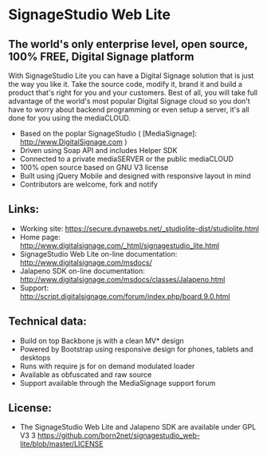 SignageStudio Web Lite
======================

The world's only enterprise level, open source, 100% FREE, Digital Signage platform
------------------------------------------------------------------------

With SignageStudio Lite you can have a Digital Signage solution that is just the way you like it. Take the source code, modify it, brand it and build a product that's right for you and your customers.
Best of all, you will take full advantage of the world's most popular Digital Signage cloud so you don't have to worry about backend programming or even setup a server, it's all done for you using the mediaCLOUD.


 - Based on the poplar SignageStudio ( [MediaSignage]: http://www.DigitalSignage.com )
 - Driven using Soap API and includes Helper SDK
 - Connected to a private mediaSERVER or the public mediaCLOUD
 - 100% open source based on GNU V3 license
 - Built using jQuery Mobile and designed with responsive layout in mind
 - Contributors are welcome, fork and notify


Links:
------------------------------------------------------------------------
- Working site: https://secure.dynawebs.net/_studiolite-dist/studiolite.html
- Home page: http://www.digitalsignage.com/_html/signagestudio_lite.html
- SignageStudio Web Lite on-line documentation: http://www.digitalsignage.com/msdocs/
- Jalapeno SDK on-line documentation: http://www.digitalsignage.com/msdocs/classes/Jalapeno.html
- Support: http://script.digitalsignage.com/forum/index.php/board,9.0.html

Technical data:
------------------------------------------------------------------------
- Build on top Backbone js with a clean MV* design
- Powered by Bootstrap using responsive design for phones, tablets and desktops
- Runs with require js for on demand modulated loader
- Available as obfuscated and raw source
- Support available through the MediaSignage support forum



License:
------------------------------------------------------------------------
- The SignageStudio Web Lite and Jalapeno SDK are available under GPL V3 3 https://github.com/born2net/signagestudio_web-lite/blob/master/LICENSE


